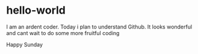 # hello-world

I am an ardent coder. Today i plan to understand Github. It looks wonderful and cant wait to do some more fruitful coding 

Happy Sunday
